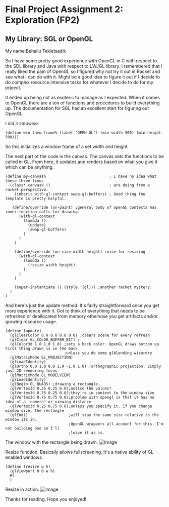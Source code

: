# Final Project Assignment 2: Exploration (FP2)

## My Library: SGL or OpenGL
My name:Behailu Tekletsadik

So I have some pretty good experience with OpenGL in C with respect to the SDL library and Java with respect to LWJGL library.
I remembered that I really liked the pain of OpenGL so I figured why not try it out in Racket and see what I can do with it.
Might be a good idea to figure it out if I decide to do complex resource intensive tasks for whatever I decide to do for my prjoect.

It ended up being not as esoteric to manage as I expected. When it comes to OpenGL there are a ton of functions and procedures to build everything up. The documentation for SGL had an excellent start for figuring out OpenGL.

I did it stepwise:

```
(define win (new frame% (label "OPEN GL") (min-width 500) (min-height 500)))
```
So this initializes a window frame of a set width and height. 

The next part of the code is the canvas. The canvas sets the functions to be called in GL. From here, it updates and renders based on what you give it which can be anything.
```
(define my-canvas%                            ; I have no idea what these three lines 
  (class* canvas% ()                          ; are doing from a racket perspective.
    (inherit with-gl-context swap-gl-buffers) ; Good thing the template is pretty helpful.

   (define/override (on-paint) ;general body of openGL contexts has inner function calls for drawing.
      (with-gl-context
        (lambda ()
          (update)
          (swap-gl-buffers)
        )
      )
    )

    (define/override (on-size width height) ;nice for resizing
      (with-gl-context
        (lambda ()
          (resize width height)
        )
      )
    )

    (super-instantiate () (style '(gl))) ;another racket mystery. 
  )
)
```

And here's just the update method. It's fairly straightforward once you get more experience with it. Got to think of everything that needs to be refreshed or deallocated from memory otherwise you get artifacts and/or growing resource usage.
```
(define (update)
  (glClearColor 0.0 0.0 0.0 0.0) ;clears scene for every refresh
  (glClear GL_COLOR_BUFFER_BIT) ;
  (glColor3d 1.0 1.0 1.0) ;sets a back color. OpenGL draws bottom up. First thing drawn is in the back
                          ;unless you do some glblending wizardry
  (glMatrixMode GL_PROJECTION)
  (glLoadIdentity)
  (glOrtho 0.0 1.0 0.0 1.0 -1.0 1.0) ;orthographic projection. Simply just 2D rendering focus
  (glMatrixMode GL_MODELVIEW)
  (glLoadIdentity)
  (glBegin GL_QUADS) ;drawing a rectangle. 
  (glVertex3d 0.25 0.25 0.0);notice the values? 
  (glVertex3d 0.75 0.25 0.0);they're in context to the window size
  (glVertex3d 0.75 0.75 0.0);problem with opengl is that it has no idea of a 'camera' or viewing distance
  (glVertex3d 0.25 0.75 0.0);unless you specify it. If you change window size, the rectangle
  (glEnd))                  ;will stay the same size relative to the window its in.
                            ;OpenGL wrappers all account for this. I'm not building one so I'll
                            ;leave it as is.
```

The window with the rectangle being drawn.
![Image](https://raw.githubusercontent.com/OhBehive/FP2/master/SimpleBox.png)

Resize function. Basically allows fullscreening. It's a native ability of GL enabled windows.

```
(define (resize w h)
  (glViewport 0 0 w h)
  #t
  )
```
Resize in action.
![Image](https://raw.githubusercontent.com/OhBehive/FP2/master/FullScreenBox.png)



Thanks for reading,
Hope you enjoyed!
